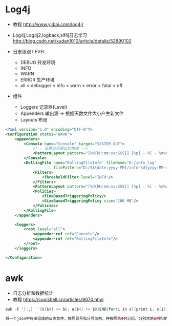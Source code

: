# Log4j

- 教程 <http://www.yiibai.com/log4j/>
- Log4j,Log4j2,logback,slf4j日志学习 <http://blog.csdn.net/xudan1010/article/details/52890102>
- 日志级别 LEVEL

  - DEBUG 开发环境
  - INFO
  - WARN
  - ERROR 生产环境
  - all < debugger < info < warn < error < fatal < off

- 组件
  - Loggers 记录器(Level)
  - Appenders 输出源 -> 根据天数文件大小产生新文件
  - Layouts 布局

```xml
<?xml version="1.0" encoding="UTF-8"?>
<Configuration status="WARN">
    <appenders>
        <Console name="Console" target="SYSTEM_OUT">
            <!-- 设置日志输出的格式 -->
            <PatternLayout pattern="[%d{HH:mm:ss:SSS}] [%p] - %l - %m%n"/>
        </Console>
        <RollingFile name="RollingFileInfo" fileName="D:/info.log"
                     filePattern="D:/$${date:yyyy-MM}/info-%d{yyyy-MM-dd}-%i.log">
            <Filters>
                <ThresholdFilter level="INFO"/>
            </Filters>
            <PatternLayout pattern="[%d{HH:mm:ss:SSS}] [%p] - %l - %m%n"/>
            <Policies>
                <TimeBasedTriggeringPolicy/>
                <SizeBasedTriggeringPolicy size="100 MB"/>
            </Policies>
        </RollingFile>
    </appenders>

    <loggers>
        <root level="all">
            <appender-ref ref="Console"/>
            <appender-ref ref="RollingFileInfo"/>
        </root>
    </loggers>

</Configuration>
```

# awk

- 日志分析和数据统计
- 教程 <https://coolshell.cn/articles/9070.html>

```java
awk -F '[:,]' '{s[$4] += $6; a[$4] += $8}END{for(i in s){print i, s[i], a[i]}}' OFS="\t" odsToolResBak

将一个json字符串组成的日志文件，按照冒号和分号切割，并按照第4列分组，分别求第6列和第8列的和，最后每行的结果直接用'\t'分割
```

